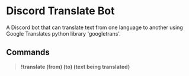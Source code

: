 # Discord Translate Bot
A Discord bot that can translate text from one language to another using Google Translates python library 'googletrans'.

## Commands
> **!translate (from) (to) (text being translated)**